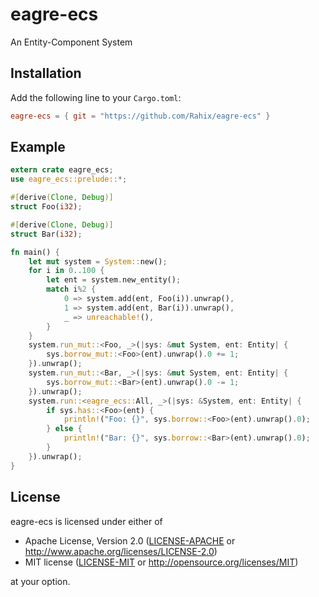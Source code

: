 eagre-ecs
=========

An Entity-Component System

## Installation ##

Add the following line to your `Cargo.toml`:

```toml
eagre-ecs = { git = "https://github.com/Rahix/eagre-ecs" }
```

## Example ##

```rust
extern crate eagre_ecs;
use eagre_ecs::prelude::*;

#[derive(Clone, Debug)]
struct Foo(i32);

#[derive(Clone, Debug)]
struct Bar(i32);

fn main() {
    let mut system = System::new();
    for i in 0..100 {
        let ent = system.new_entity();
        match i%2 {
            0 => system.add(ent, Foo(i)).unwrap(),
            1 => system.add(ent, Bar(i)).unwrap(),
            _ => unreachable!(),
        }
    }
    system.run_mut::<Foo, _>(|sys: &mut System, ent: Entity| {
        sys.borrow_mut::<Foo>(ent).unwrap().0 += 1;
    }).unwrap();
    system.run_mut::<Bar, _>(|sys: &mut System, ent: Entity| {
        sys.borrow_mut::<Bar>(ent).unwrap().0 -= 1;
    }).unwrap();
    system.run::<eagre_ecs::All, _>(|sys: &System, ent: Entity| {
        if sys.has::<Foo>(ent) {
            println!("Foo: {}", sys.borrow::<Foo>(ent).unwrap().0);
        } else {
            println!("Bar: {}", sys.borrow::<Bar>(ent).unwrap().0);
        }
    }).unwrap();
}
```

## License ##
eagre-ecs is licensed under either of

 * Apache License, Version 2.0 ([LICENSE-APACHE](LICENSE-APACHE) or http://www.apache.org/licenses/LICENSE-2.0)
 * MIT license ([LICENSE-MIT](LICENSE-MIT) or http://opensource.org/licenses/MIT)

at your option.
